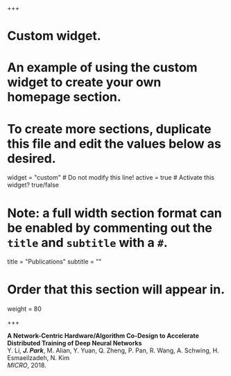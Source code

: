 +++
# Custom widget.
# An example of using the custom widget to create your own homepage section.
# To create more sections, duplicate this file and edit the values below as desired.
widget = "custom"  # Do not modify this line!
active = true  # Activate this widget? true/false

# Note: a full width section format can be enabled by commenting out the `title` and `subtitle` with a `#`.
title = "Publications"
subtitle = ""

# Order that this section will appear in.
weight = 80

+++

**A Network-Centric Hardware/Algorithm Co-Design to Accelerate Distributed Training of Deep Neural Networks**  
Y. Li, *__J. Park__*, M. Alian, Y. Yuan, Q. Zheng, P. Pan, R. Wang, A. Schwing, H. Esmaeilzadeh, N. Kim  
*MICRO*, 2018.
